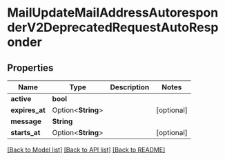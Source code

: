 # MailUpdateMailAddressAutoresponderV2DeprecatedRequestAutoResponder

## Properties

Name | Type | Description | Notes
------------ | ------------- | ------------- | -------------
**active** | **bool** |  | 
**expires_at** | Option<**String**> |  | [optional]
**message** | **String** |  | 
**starts_at** | Option<**String**> |  | [optional]

[[Back to Model list]](../README.md#documentation-for-models) [[Back to API list]](../README.md#documentation-for-api-endpoints) [[Back to README]](../README.md)


